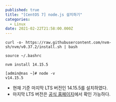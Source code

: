 ```yaml
---
published: true
title: "[CentOS 7] node.js 설치하기"
categories:
  - Linux
date: 2021-02-22T21:58:00.000Z
---
```


```console
curl -o- https://raw.githubusercontent.com/nvm-sh/nvm/v0.37.2/install.sh | bash

source ~/.bashrc

nvm install 14.15.5

[admin@nas ~]# node -v
v14.15.5
```

* 현재 기준 마지막 LTS 버전인 14.15.5를 설치하였다.
* 마지막 LTS 버전은 [공식 홈페이지][node.js]에서 확인 가능하다.

[node.js]: https://nodejs.org/en/